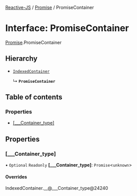 [Reactive-JS](../README.md) / [Promise](../modules/Promise.md) / PromiseContainer

# Interface: PromiseContainer

[Promise](../modules/Promise.md).PromiseContainer

## Hierarchy

- [`IndexedContainer`](types.IndexedContainer.md)

  ↳ **`PromiseContainer`**

## Table of contents

### Properties

- [[\_\_\_Container\_type]](Promise.PromiseContainer.md#[___container_type])

## Properties

### [\_\_\_Container\_type]

• `Optional` `Readonly` **[\_\_\_Container\_type]**: `Promise`<`unknown`\>

#### Overrides

IndexedContainer.\_\_@\_\_\_Container\_type@24240
